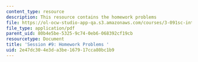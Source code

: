 ```yaml
---
content_type: resource
description: This resource contains the homework problems
file: https://ol-ocw-studio-app-qa.s3.amazonaws.com/courses/3-091sc-introduction-to-solid-state-chemistry-fall-2010/2e47dc304e3da3be167917cca80bc1b9_MIT3_091SCF09_hw9.pdf
file_type: application/pdf
parent_uid: 80b4e5be-5325-9c74-0eb6-068392cf19cb
resourcetype: Document
title: 'Session #9: Homework Problems '
uid: 2e47dc30-4e3d-a3be-1679-17cca80bc1b9
---
```

